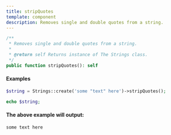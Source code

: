```yaml
---
title: stripQuotes
template: component
description: Removes single and double quotes from a string.
---
```


```php
/**
 * Removes single and double quotes from a string.
 *
 * @return self Returns instance of The Strings class.
 */
public function stripQuotes(): self
```

#### Examples

```php
$string = Strings::create('some "text" here')->stripQuotes();

echo $string;
```

#### The above example will output:

```text
some text here
```
